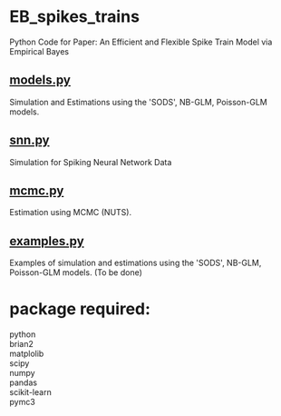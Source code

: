 # EB_spikes_trains
Python Code for Paper: An Efficient and Flexible Spike Train Model via Empirical Bayes


## [models.py](https://github.com/cuckoong/EB_spikes_trains/blob/master/models.py)
Simulation and Estimations using the 'SODS', NB-GLM, Poisson-GLM models.

## [snn.py](https://github.com/cuckoong/EB_spikes_trains/blob/master/snn.py)
Simulation for Spiking Neural Network Data

## [mcmc.py](https://github.com/cuckoong/EB_spikes_trains/blob/master/mcmc.py)
Estimation using MCMC (NUTS).

## [examples.py](https://github.com/cuckoong/EB_spikes_trains/blob/master/examples.py)
Examples of simulation and estimations using the 'SODS', NB-GLM, Poisson-GLM models. (To be done)




# package required: 
python \
brian2 \
matplolib \
scipy \
numpy \
pandas \
scikit-learn \
pymc3
     
